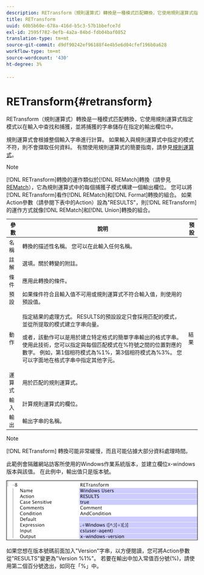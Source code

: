```yaml
---
description: RETransform（規則運算式）轉換是一種模式匹配轉換，它使用規則運算式指定模式以在輸入中查找和捕獲，並將捕獲的字串儲存在指定的輸出欄位中。
title: RETransform
uuid: 60b5b60e-678a-416d-b5c3-57b1bbefce7d
exl-id: 2595f782-0efb-4a2a-84bd-fdb04baf0852
translation-type: tm+mt
source-git-commit: d9df90242ef96188f4e4b5e6d04cfef196b0a628
workflow-type: tm+mt
source-wordcount: '430'
ht-degree: 3%

---
```


# RETransform{#retransform}

RETransform（規則運算式）轉換是一種模式匹配轉換，它使用規則運算式指定模式以在輸入中查找和捕獲，並將捕獲的字串儲存在指定的輸出欄位中。

規則運算式會根據整個輸入字串進行計算。 如果輸入與規則運算式中指定的模式不符，則不會擷取任何資料。 有關使用規則運算式的簡要指南，請參見[規則運算式](../../../../../home/c-dataset-const-proc/c-reg-exp.md#concept-070077baa419475094ef0469e92c5b9c)。

>[!NOTE]
>
>[!DNL RETransform]轉換的運作類似於[!DNL REMatch]轉換（請參見[REMatch](../../../../../home/c-dataset-const-proc/c-data-trans/c-transf-types/c-standard-transf/c-rematch.md#concept-7f0b1caad1df46aabef4448f88261a8e)），它為規則運算式中的每個捕獲子模式構建一個輸出欄位。 您可以將[!DNL RETransform]看作[!DNL REMatch]和[!DNL Format]轉換的組合。 如果Action參數（請參閱下表中的Action）設為&quot;RESULTS&quot;，則[!DNL RETransform]的運作方式就像[!DNL REMatch]和[!DNL Union]轉換的組合。

<table id="table_51B7342E6A5E4E31913BD0F6A6ACC424"> 
 <thead> 
  <tr> 
   <th colname="col1" class="entry"> 參數 </th> 
   <th colname="col2" class="entry"> 說明 </th> 
   <th colname="col3" class="entry"> 預設 </th> 
  </tr> 
 </thead>
 <tbody> 
  <tr> 
   <td colname="col1"> 名稱 </td> 
   <td colname="col2"> 轉換的描述性名稱。 您可以在此輸入任何名稱。 </td> 
   <td colname="col3"></td> 
  </tr> 
  <tr> 
   <td colname="col1"> 註解 </td> 
   <td colname="col2"> 選填。關於轉變的附註。 </td> 
   <td colname="col3"></td> 
  </tr> 
  <tr> 
   <td colname="col1"> 條件 </td> 
   <td colname="col2"> 應用此轉換的條件。 </td> 
   <td colname="col3"></td> 
  </tr> 
  <tr> 
   <td colname="col1"> 預設 </td> 
   <td colname="col2"> 如果條件符合且輸入值不可用或規則運算式不符合輸入值，則使用的預設值。 </td> 
   <td colname="col3"></td> 
  </tr> 
  <tr> 
   <td colname="col1"> 動作 </td> 
   <td colname="col2"> <p>指定結果的處理方式。 RESULTS的預設設定只會採用匹配的模式，並從所提取的模式建立字串向量。 </p> <p> 或者，該動作可以是用於建立特定格式的簡單字串輸出的格式字串。 使用此技術，您可以指定與每個匹配模式在%符號之間的位置對應的數字。 例如，第1個相符模式為%1%，第3個相符模式為%3%。 您可以字面地在格式字串中指定其他字元。 </p> </td> 
   <td colname="col3"> 結果 </td> 
  </tr> 
  <tr> 
   <td colname="col1"> 運算式 </td> 
   <td colname="col2"> 用於匹配的規則運算式。 </td> 
   <td colname="col3"></td> 
  </tr> 
  <tr> 
   <td colname="col1"> 輸入 </td> 
   <td colname="col2"> 計算規則運算式的欄位。 </td> 
   <td colname="col3"></td> 
  </tr> 
  <tr> 
   <td colname="col1"> 輸出 </td> 
   <td colname="col2"> 輸出字串的名稱。 </td> 
   <td colname="col3"></td> 
  </tr> 
 </tbody> 
</table>

>[!NOTE]
>
>[!DNL RETransform] 轉換可能非常緩慢，而且可能佔據大部分資料處理時間。

此範例會隔離網站訪客所使用的Windows作業系統版本，並建立欄位x-windows版本與該值。 在此例中，輸出值只是版本號。

![](assets/cfg_TransformationType_RegularExpression.png)

如果您想在版本號碼前面加入&quot;Version&quot;字串，以方便閱讀，您可將Action參數從&quot;RESULTS&quot;變更為&quot;Version %1%&quot;。 若要在輸出中加入常值百分號(%)，請使用第二個百分號逸出，如同在「%」中。
